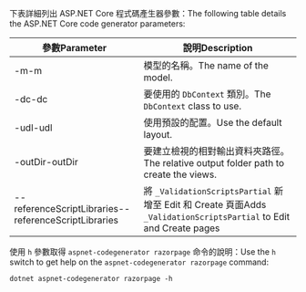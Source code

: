 <a name="codegenerator"></a> <span data-ttu-id="20041-101">下表詳細列出 ASP.NET Core 程式碼產生器參數：</span><span class="sxs-lookup"><span data-stu-id="20041-101">The following table details the ASP.NET Core code generator parameters:</span></span>

| <span data-ttu-id="20041-102">參數</span><span class="sxs-lookup"><span data-stu-id="20041-102">Parameter</span></span>               | <span data-ttu-id="20041-103">說明</span><span class="sxs-lookup"><span data-stu-id="20041-103">Description</span></span>|
| ----------------- | ------------ |
| <span data-ttu-id="20041-104">-m</span><span class="sxs-lookup"><span data-stu-id="20041-104">-m</span></span>  | <span data-ttu-id="20041-105">模型的名稱。</span><span class="sxs-lookup"><span data-stu-id="20041-105">The name of the model.</span></span> |
| <span data-ttu-id="20041-106">-dc</span><span class="sxs-lookup"><span data-stu-id="20041-106">-dc</span></span>  | <span data-ttu-id="20041-107">要使用的 `DbContext` 類別。</span><span class="sxs-lookup"><span data-stu-id="20041-107">The `DbContext` class to use.</span></span> |
| <span data-ttu-id="20041-108">-udl</span><span class="sxs-lookup"><span data-stu-id="20041-108">-udl</span></span> | <span data-ttu-id="20041-109">使用預設的配置。</span><span class="sxs-lookup"><span data-stu-id="20041-109">Use the default layout.</span></span> |
| <span data-ttu-id="20041-110">-outDir</span><span class="sxs-lookup"><span data-stu-id="20041-110">-outDir</span></span> | <span data-ttu-id="20041-111">要建立檢視的相對輸出資料夾路徑。</span><span class="sxs-lookup"><span data-stu-id="20041-111">The relative output folder path to create the views.</span></span> |
| <span data-ttu-id="20041-112">--referenceScriptLibraries</span><span class="sxs-lookup"><span data-stu-id="20041-112">--referenceScriptLibraries</span></span> | <span data-ttu-id="20041-113">將 `_ValidationScriptsPartial` 新增至 Edit 和 Create 頁面</span><span class="sxs-lookup"><span data-stu-id="20041-113">Adds `_ValidationScriptsPartial` to Edit and Create pages</span></span> |

<span data-ttu-id="20041-114">使用 `h` 參數取得 `aspnet-codegenerator razorpage` 命令的說明：</span><span class="sxs-lookup"><span data-stu-id="20041-114">Use the `h` switch to get help on the `aspnet-codegenerator razorpage` command:</span></span>

```console
dotnet aspnet-codegenerator razorpage -h
```
